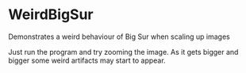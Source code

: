 # WeirdBigSur
Demonstrates a weird behaviour of Big Sur when scaling up images

Just run the program and try zooming the image. As it gets bigger and bigger some weird artifacts may start to appear.
